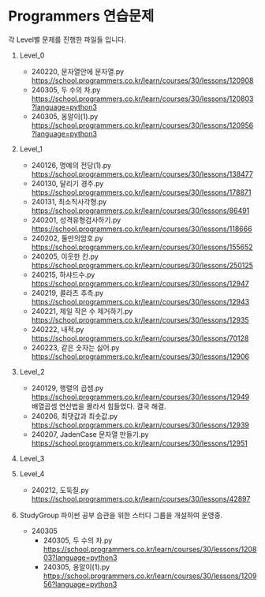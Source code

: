 # Programmers 연습문제 

각 Level별 문제를 진행한 파일들 입니다.

1. Level_0
    - 240220, 문자열안에 문자열.py  
    https://school.programmers.co.kr/learn/courses/30/lessons/120908
    - 240305, 두 수의 차.py
    https://school.programmers.co.kr/learn/courses/30/lessons/120803?language=python3
    - 240305, 옹알이(1).py
    https://school.programmers.co.kr/learn/courses/30/lessons/120956?language=python3
2. Level_1
    - 240126, 명예의 전당(1).py  
    https://school.programmers.co.kr/learn/courses/30/lessons/138477
    - 240130, 달리기 경주.py  
    https://school.programmers.co.kr/learn/courses/30/lessons/178871
    - 240131, 최소직사각형.py  
    https://school.programmers.co.kr/learn/courses/30/lessons/86491
    - 240201, 성격유형검사하기.py  
    https://school.programmers.co.kr/learn/courses/30/lessons/118666
    - 240202, 둘만의암호.py  
    https://school.programmers.co.kr/learn/courses/30/lessons/155652
    - 240205, 이웃한 칸.py  
    https://school.programmers.co.kr/learn/courses/30/lessons/250125
    - 240215, 하샤드수.py  
    https://school.programmers.co.kr/learn/courses/30/lessons/12947
    - 240219, 콜라츠 추측.py    
    https://school.programmers.co.kr/learn/courses/30/lessons/12943
    - 240221, 제일 작은 수 제거하기.py
    https://school.programmers.co.kr/learn/courses/30/lessons/12935
    - 240222, 내적.py
    https://school.programmers.co.kr/learn/courses/30/lessons/70128
    - 240223, 같은 숫자는 싫어.py
    https://school.programmers.co.kr/learn/courses/30/lessons/12906
3. Level_2
    - 240129, 행렬의 곱셈.py  
    https://school.programmers.co.kr/learn/courses/30/lessons/12949  
    배열곱셈 연산법을 몰라서 힘들었다. 결국 해결.
    - 240206, 최댓값과 최솟값.py  
    https://school.programmers.co.kr/learn/courses/30/lessons/12939
    - 240207, JadenCase 문자열 만들기.py  
    https://school.programmers.co.kr/learn/courses/30/lessons/12951
4. Level_3
5. Level_4  
   - 240212, 도둑질.py 
   https://school.programmers.co.kr/learn/courses/30/lessons/42897

6. StudyGroup 파이썬 공부 습관을 위한 스터디 그룹을 개설하여 운영중.
   - 240305
      - 240305, 두 수의 차.py
        https://school.programmers.co.kr/learn/courses/30/lessons/120803?language=python3
      - 240305, 옹알이(1).py
        https://school.programmers.co.kr/learn/courses/30/lessons/120956?language=python3